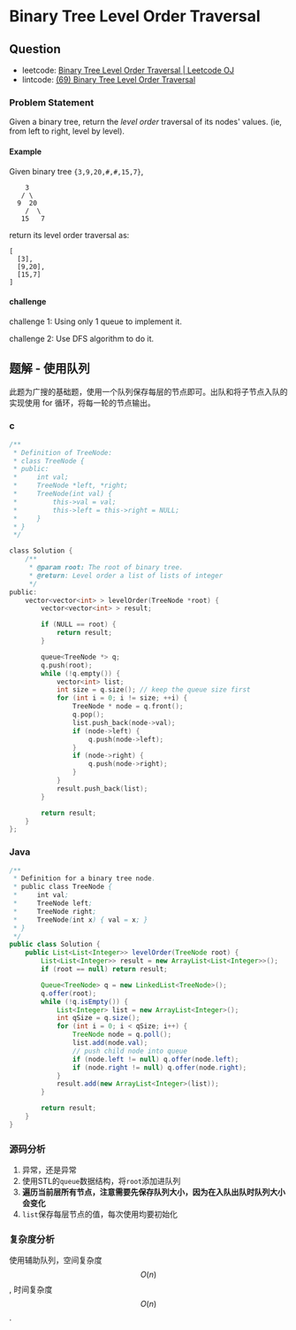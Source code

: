 # Binary Tree Level Order Traversal

## Question

- leetcode: [Binary Tree Level Order Traversal | Leetcode OJ](https://leetcode.com/problems/binary-tree-level-order-traversal/)
- lintcode: [(69) Binary Tree Level Order Traversal](http://www.lintcode.com/en/problem/binary-tree-level-order-traversal/)

### Problem Statement

Given a binary tree, return the _level order_ traversal of its nodes' values.
(ie, from left to right, level by level).

#### Example

Given binary tree `{3,9,20,#,#,15,7}`,



        3
       / \
      9  20
        /  \
       15   7


return its level order traversal as:



    [
      [3],
      [9,20],
      [15,7]
    ]

#### challenge

challenge 1: Using only 1 queue to implement it.

challenge 2: Use DFS algorithm to do it.


## 题解 - 使用队列

此题为广搜的基础题，使用一个队列保存每层的节点即可。出队和将子节点入队的实现使用 for 循环，将每一轮的节点输出。

### c

```c
/**
 * Definition of TreeNode:
 * class TreeNode {
 * public:
 *     int val;
 *     TreeNode *left, *right;
 *     TreeNode(int val) {
 *         this->val = val;
 *         this->left = this->right = NULL;
 *     }
 * }
 */

class Solution {
    /**
     * @param root: The root of binary tree.
     * @return: Level order a list of lists of integer
     */
public:
    vector<vector<int> > levelOrder(TreeNode *root) {
        vector<vector<int> > result;

        if (NULL == root) {
            return result;
        }

        queue<TreeNode *> q;
        q.push(root);
        while (!q.empty()) {
            vector<int> list;
            int size = q.size(); // keep the queue size first
            for (int i = 0; i != size; ++i) {
                TreeNode * node = q.front();
                q.pop();
                list.push_back(node->val);
                if (node->left) {
                    q.push(node->left);
                }
                if (node->right) {
                    q.push(node->right);
                }
            }
            result.push_back(list);
        }

        return result;
    }
};
```

### Java

```java
/**
 * Definition for a binary tree node.
 * public class TreeNode {
 *     int val;
 *     TreeNode left;
 *     TreeNode right;
 *     TreeNode(int x) { val = x; }
 * }
 */
public class Solution {
    public List<List<Integer>> levelOrder(TreeNode root) {
        List<List<Integer>> result = new ArrayList<List<Integer>>();
        if (root == null) return result;

        Queue<TreeNode> q = new LinkedList<TreeNode>();
        q.offer(root);
        while (!q.isEmpty()) {
            List<Integer> list = new ArrayList<Integer>();
            int qSize = q.size();
            for (int i = 0; i < qSize; i++) {
                TreeNode node = q.poll();
                list.add(node.val);
                // push child node into queue
                if (node.left != null) q.offer(node.left);
                if (node.right != null) q.offer(node.right);
            }
            result.add(new ArrayList<Integer>(list));
        }

        return result;
    }
}
```

### 源码分析

1. 异常，还是异常
2. 使用STL的`queue`数据结构，将`root`添加进队列
3. **遍历当前层所有节点，注意需要先保存队列大小，因为在入队出队时队列大小会变化**
4. `list`保存每层节点的值，每次使用均要初始化

### 复杂度分析

使用辅助队列，空间复杂度 $$O(n)$$, 时间复杂度 $$O(n)$$.
